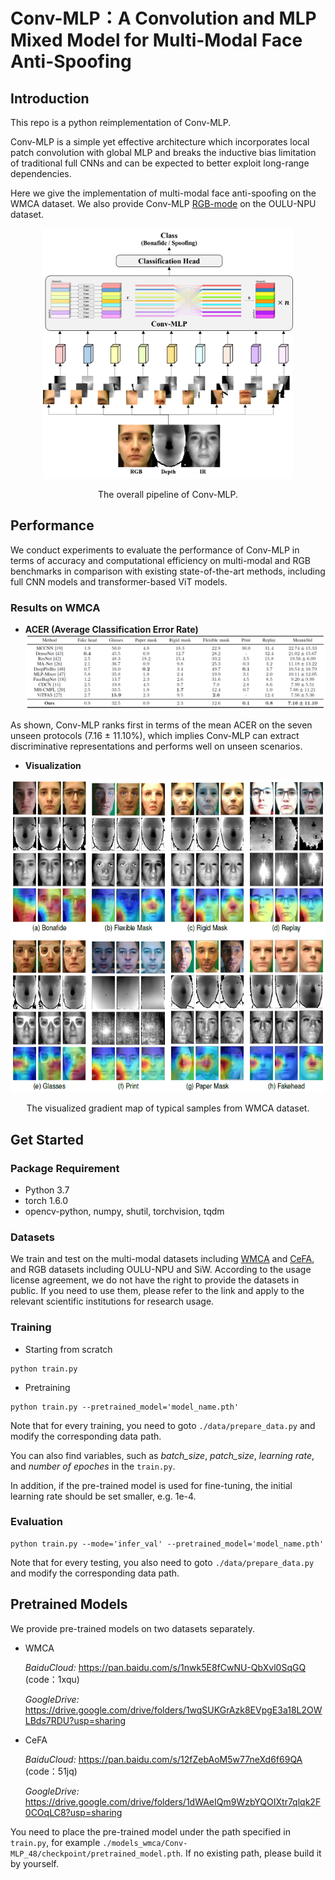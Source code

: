 # Conv-MLP：A Convolution and MLP Mixed Model for Multi-Modal Face Anti-Spoofing




## Introduction

This repo is a python reimplementation of Conv-MLP.

Conv-MLP is a simple yet effective architecture which incorporates local patch convolution with global MLP and breaks the inductive bias limitation of traditional full CNNs and can be expected to better exploit long-range dependencies.

Here we give the implementation of multi-modal face anti-spoofing on the WMCA dataset. We also provide Conv-MLP [RGB-mode](https://github.com/WeihangWANG/Conv-MLP/tree/master/RGB) on the OULU-NPU dataset.
 
<div align=center>
<img src="image/conv-mlp-1-1118.png" width="400" height="400"/>

The overall pipeline of Conv-MLP.
</div>


## Performance

We conduct experiments to evaluate the performance of Conv-MLP in terms of accuracy and computational efficiency on multi-modal and RGB benchmarks in comparison with existing state-of-the-art methods, including full CNN models and transformer-based ViT models.

### Results on WMCA

- **ACER (Average Classification Error Rate)**
![alt text](image/res-wmca.png )

As shown, Conv-MLP ranks first in terms of the mean ACER on the seven unseen protocols (7.16 ± 11.10%), which implies Conv-MLP can extract discriminative representations and performs well on unseen scenarios.

- **Visualization**
<div align=center>
<img src="image/grad-wmca.png" width="600" height="500"/>

The visualized gradient map of typical samples from WMCA dataset.
</div>




## Get Started

### Package Requirement

- Python 3.7
- torch 1.6.0
- opencv-python, numpy, shutil, torchvision, tqdm

### Datasets

We train and test on the multi-modal datasets including [WMCA](https://www.idiap.ch/dataset/wmca) and [CeFA](https://sites.google.com/qq.com/face-anti-spoofing/dataset-download/casia-surf-cefacvpr2020), and RGB datasets including OULU-NPU and SiW. According to the usage license agreement, we do not have the right to provide the datasets in public. If you need to use them, please refer to the link and apply to the relevant scientific institutions for research usage.

### Training

- Starting from scratch
```
python train.py
```
- Pretraining
```
python train.py --pretrained_model='model_name.pth'
```
Note that for every training, you need to goto `./data/prepare_data.py` and modify the corresponding data path.

You can also find variables, such as *batch_size*, *patch_size*, *learning rate*, and *number of epoches* in the `train.py`.

In addition, if the pre-trained model is used for fine-tuning, the initial learning rate should be set smaller, e.g. 1e-4.

### Evaluation

```
python train.py --mode='infer_val' --pretrained_model='model_name.pth'
```
Note that for every testing, you also need to goto `./data/prepare_data.py` and modify the corresponding data path.

## Pretrained Models

We provide pre-trained models on two datasets separately.

- WMCA

    *BaiduCloud:* https://pan.baidu.com/s/1nwk5E8fCwNU-QbXvl0SqGQ 
(code：1xqu)

    *GoogleDrive:* https://drive.google.com/drive/folders/1wqSUKGrAzk8EVpgE3a18L2OWLBds7RDU?usp=sharing
    
- CeFA

    *BaiduCloud:* https://pan.baidu.com/s/12fZebAoM5w77neXd6f69QA 
(code：51jq)

    *GoogleDrive:* https://drive.google.com/drive/folders/1dWAeIQm9WzbYQOIXtr7qlqk2F0COqLC8?usp=sharing

You need to place the pre-trained model under the path specified in `train.py`, for example `./models_wmca/Conv-MLP_48/checkpoint/pretrained_model.pth`. If no existing path, please build it by yourself.
